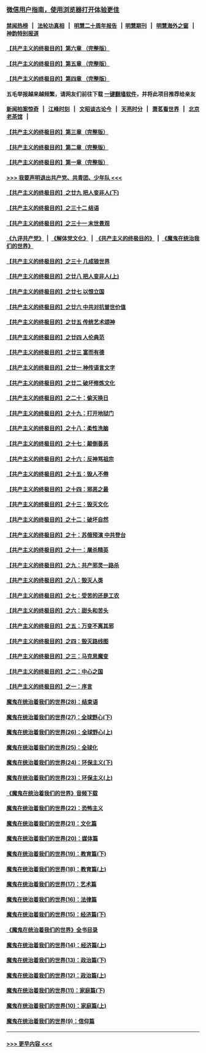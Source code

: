 ### [微信用户指南，使用浏览器打开体验更佳](https://github.com/gfw-breaker/banned-news1/blob/master/indexes/wechat-guide.md?t=0)
#### [禁闻热榜](热点新闻.md?t=0)  &nbsp;&nbsp;|&nbsp;&nbsp; [法轮功真相](https://github.com/gfw-breaker/truth/blob/master/README.md?t=0) &nbsp;&nbsp;|&nbsp;&nbsp; [明慧二十周年报告](https://github.com/gfw-breaker/mh-reports/blob/master/README.md?t=0) &nbsp;&nbsp;|&nbsp;&nbsp;[明慧期刊](https://github.com/gfw-breaker/mh-qikan) &nbsp;&nbsp;|&nbsp;&nbsp; [明慧海外之窗](https://github.com/gfw-breaker/mh-news/blob/master/README.md?t=0) &nbsp;&nbsp;|&nbsp;&nbsp; [神韵特别报道](https://github.com/gfw-breaker/mh-news/blob/master/shenyun.md?t=0)
#### [【共产主义的终极目的】第六章 （完整版）](../pages/nsc422/n11428913.md?t=02101522) 
#### [【共产主义的终极目的】第五章 （完整版）](../pages/nsc422/n11428912.md?t=02101522) 
#### [【共产主义的终极目的】第四章 （完整版）](../pages/nsc422/n11428907.md?t=02101522) 
#### 五毛举报越来越频繁，请网友们前往下载 [一键翻墙软件](https://github.com/gfw-breaker/ssr-accounts)，并将此项目推荐给亲友
#### [新闻拍案惊奇](https://github.com/gfw-breaker/banned-news1/blob/master/pages/link4.md) &nbsp;&nbsp;|&nbsp;&nbsp; [江峰时刻](https://github.com/gfw-breaker/banned-news1/blob/master/pages/link4.md) &nbsp;&nbsp;|&nbsp;&nbsp; [文昭谈古论今](https://github.com/gfw-breaker/banned-news1/blob/master/pages/link4.md) &nbsp;&nbsp;|&nbsp;&nbsp; [天亮时分](https://github.com/gfw-breaker/banned-news1/blob/master/pages/link4.md) &nbsp;&nbsp;|&nbsp;&nbsp; [萧茗看世界](https://github.com/gfw-breaker/banned-news1/blob/master/pages/link4.md) &nbsp;&nbsp;|&nbsp;&nbsp; [北京老茶馆](https://github.com/gfw-breaker/banned-news1/blob/master/pages/link4.md) &nbsp;&nbsp;|&nbsp;&nbsp; 
#### [【共产主义的终极目的】第三章（完整版）](../pages/nsc422/n11428848.md?t=02101522) 
#### [【共产主义的终极目的】第二章（完整版）](../pages/nsc422/n11428831.md?t=02101522) 
#### [【共产主义的终极目的】第一章（完整版）](../pages/nsc422/n11417651.md?t=02101522) 
#### [>>> 我要声明退出共产党、共青团、少年队 <<<](https://github.com/begood0513/goodnews/blob/master/quit/letter.md) 
#### [【共产主义的终极目的】之廿九 把人变非人(下)](../pages/nsc422/n11344140.md?t=02101522) 
#### [【共产主义的终极目的】之三十二 结语](../pages/nsc422/n11360535.md?t=02101522) 
#### [【共产主义的终极目的】之三十一 末世景观](../pages/nsc422/n11351129.md?t=02101522) 
#### [《九评共产党》](https://github.com/begood0513/9ping.md/blob/master/README.md) &nbsp;|&nbsp; [《解体党文化》](../../../../jtdwh.md/blob/master/README.md)  &nbsp;|&nbsp; [《共产主义的终极目的》](../../../../gczydzjmd.md/blob/master/README.md) &nbsp;|&nbsp; [《魔鬼在统治我们的世界》](../../../../mgztzwmdsj.md/blob/master/README.md) 
#### [【共产主义的终极目的】之三十 几成狼世界](../pages/nsc422/n11348280.md?t=02101522) 
#### [【共产主义的终极目的】之廿八 把人变非人(上)](../pages/nsc422/n11340492.md?t=02101522) 
#### [【共产主义的终极目的】之廿七 以恨立国](../pages/nsc422/n11336944.md?t=02101522) 
#### [【共产主义的终极目的】之廿六 中共对抗普世价值](../pages/nsc422/n11324785.md?t=02101522) 
#### [【共产主义的终极目的】之廿五 传统艺术颂神](../pages/nsc422/n11296396.md?t=02101522) 
#### [【共产主义的终极目的】之廿四 人伦典范](../pages/nsc422/n11296397.md?t=02101522) 
#### [【共产主义的终极目的】之廿三 富而有德](../pages/nsc422/n11283598.md?t=02101522) 
#### [【共产主义的终极目的】之廿一 神传语言文字](../pages/nsc422/n11263265.md?t=02101522) 
#### [【共产主义的终极目的】之廿二 破坏修炼文化](../pages/nsc422/n11245728.md?t=02101522) 
#### [【共产主义的终极目的】之二十：偷天换日](../pages/nsc422/n11238846.md?t=02101522) 
#### [【共产主义的终极目的】之十九：打开地狱门](../pages/nsc422/n11206376.md?t=02101522) 
#### [【共产主义的终极目的】之十八：柔性洗脑](../pages/nsc422/n11199994.md?t=02101522) 
#### [【共产主义的终极目的】之十七：颠倒善恶](../pages/nsc422/n11179782.md?t=02101522) 
#### [【共产主义的终极目的】之十六：反神骂祖宗](../pages/nsc422/n11166798.md?t=02101522) 
#### [【共产主义的终极目的】之十五：毁人不倦](../pages/nsc422/n11166792.md?t=02101522) 
#### [【共产主义的终极目的】之十四：邪恶之最](../pages/nsc422/n11150249.md?t=02101522) 
#### [【共产主义的终极目的】之十三：毁灭文化](../pages/nsc422/n11135227.md?t=02101522) 
#### [【共产主义的终极目的】之十二：破坏自然](../pages/nsc422/n11135214.md?t=02101522) 
#### [【共产主义的终极目的】之十：苏俄预演 中共登台](../pages/nsc422/n11118424.md?t=02101522) 
#### [【共产主义的终极目的】之十一：屠杀精英](../pages/nsc422/n11118442.md?t=02101522) 
#### [【共产主义的终极目的】之九：共产邪灵一路杀](../pages/nsc422/n11114139.md?t=02101522) 
#### [【共产主义的终极目的】之八：毁灭人类](../pages/nsc422/n11108503.md?t=02101522) 
#### [【共产主义的终极目的】之七：受苦的还是工农](../pages/nsc422/n11101809.md?t=02101522) 
#### [【共产主义的终极目的】之六：甜头和苦头](../pages/nsc422/n11096971.md?t=02101522) 
#### [【共产主义的终极目的】之五：万变不离其邪](../pages/nsc422/n11091285.md?t=02101522) 
#### [【共产主义的终极目的】之四：毁灭路线图](../pages/nsc422/n11086284.md?t=02101522) 
#### [【共产主义的终极目的】之三：马克思魔变](../pages/nsc422/n11061941.md?t=02101522) 
#### [【共产主义的终极目的】之二：中心之国](../pages/nsc422/n11047728.md?t=02101522) 
#### [【共产主义的终极目的】之一：序言](../pages/nsc422/n11086077.md?t=02101522) 
#### [魔鬼在统治着我们的世界(28)：结束语](../pages/nsc422/n10936246.md?t=02101522) 
#### [魔鬼在统治着我们的世界(27)：全球野心(下)](../pages/nsc422/n10928319.md?t=02101522) 
#### [魔鬼在统治着我们的世界(26)：全球野心(上)](../pages/nsc422/n10900318.md?t=02101522) 
#### [魔鬼在统治着我们的世界(25)：全球化](../pages/nsc422/n10788205.md?t=02101522) 
#### [魔鬼在统治着我们的世界(24)：环保主义(下)](../pages/nsc422/n10695307.md?t=02101522) 
#### [魔鬼在统治着我们的世界(23)：环保主义(上)](../pages/nsc422/n10688613.md?t=02101522) 
#### [《魔鬼在统治着我们的世界》音频下载](../pages/nsc422/n10635553.md?t=02101522) 
#### [魔鬼在统治着我们的世界(22)：恐怖主义](../pages/nsc422/n10614727.md?t=02101522) 
#### [魔鬼在统治着我们的世界(21)：文化篇](../pages/nsc422/n10597706.md?t=02101522) 
#### [魔鬼在统治着我们的世界(20)：媒体篇](../pages/nsc422/n10586579.md?t=02101522) 
#### [魔鬼在统治着我们的世界(19)：教育篇(下)](../pages/nsc422/n10564808.md?t=02101522) 
#### [魔鬼在统治着我们的世界(18)：教育篇(上)](../pages/nsc422/n10526970.md?t=02101522) 
#### [魔鬼在统治着我们的世界(17)：艺术篇](../pages/nsc422/n10499093.md?t=02101522) 
#### [魔鬼在统治着我们的世界(16)：法律篇](../pages/nsc422/n10485969.md?t=02101522) 
#### [魔鬼在统治着我们的世界(15)：经济篇(下)](../pages/nsc422/n10469975.md?t=02101522) 
#### [《魔鬼在统治着我们的世界》全书目录](../pages/nsc422/n10464261.md?t=02101522) 
#### [魔鬼在统治着我们的世界(14)：经济篇(上)](../pages/nsc422/n10457370.md?t=02101522) 
#### [魔鬼在统治着我们的世界(13)：政治篇(下)](../pages/nsc422/n10448270.md?t=02101522) 
#### [魔鬼在统治着我们的世界(12)：政治篇(上)](../pages/nsc422/n10444576.md?t=02101522) 
#### [魔鬼在统治着我们的世界(11)：家庭篇(下)](../pages/nsc422/n10440961.md?t=02101522) 
#### [魔鬼在统治着我们的世界(10)：家庭篇(上)](../pages/nsc422/n10435448.md?t=02101522) 
#### [魔鬼在统治着我们的世界(9)：信仰篇](../pages/nsc422/n10432159.md?t=02101522) 

----
#### [ >>> 更早内容 <<< ](../indexes/nsc422-earlier.md)
